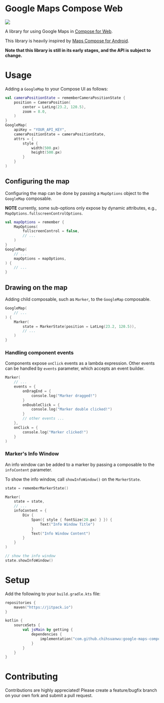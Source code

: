 # Google Maps Compose Web

[![](https://jitpack.io/v/chihsuanwu/google-maps-compose-web.svg)](https://jitpack.io/#chihsuanwu/google-maps-compose-web)

A library for using Google Maps in [Compose for Web](https://github.com/JetBrains/compose-jb).

This library is heavily inspired by [Maps Compose for Android](https://github.com/googlemaps/android-maps-compose).

**Note that this library is still in its early stages, and the API is subject to change.**

# Usage

Adding a `GoogleMap` to your Compose UI as follows:

```kotlin
val cameraPositionState = rememberCameraPositionState {
    position = CameraPosition(
        center = LatLng(23.2, 120.5),
        zoom = 8.0,
    )
}
GoogleMap(
    apiKey = "YOUR_API_KEY",
    cameraPositionState = cameraPositionState,
    attrs = {
        style {
            width(500.px)
            height(500.px)
        }
    }
)
```

## Configuring the map

Configuring the map can be done by passing a `MapOptions` object to the `GoogleMap` composable.

**NOTE** currently, some sub-options only expose by dynamic attributes, e.g., `MapOptions.fullscreenControlOptions`.

```kotlin
val mapOptions = remember {
    MapOptions(
        fullscreenControl = false,
        // ...
    )
}
GoogleMap(
    // ...
    mapOptions = mapOptions,
) {
    // ...
}
```

## Drawing on the map

Adding child composable, such as `Marker`, to the `GoogleMap` composable.

```kotlin
GoogleMap(
    // ...
) {
    Marker(
        state = MarkerState(position = LatLng(23.2, 120.5)),
        // ...
    )
}
```

### Handling component events

Components expose `onClick` events as a lambda expression. Other events can be handled 
by `events` parameter, which accepts an event builder.

```kotlin
Marker(
    // ...
    events = {
        onDragEnd = {
            console.log("Marker dragged!")
        }
        onDoubleClick = {
            console.log("Marker double clicked!")
        }
        // other events ...
    },
    onClick = {
        console.log("Marker clicked!")
    }
)
```

### Marker's Info Window

An info window can be added to a marker by passing a composable to the `infoContent` parameter.

To show the info window, call `showInfoWindow()` on the `MarkerState`.

```kotlin
state = rememberMarkerState()

Marker(
    state = state,
    // ...
    infoContent = {
        Div {
            Span({ style { fontSize(20.px) } }) {
                Text("Info Window Title")
            }
            Text("Info Window Content")
        }
    }
) 

// show the info window
state.showInfoWindow()
```

# Setup

Add the following to your `build.gradle.kts` file:

```kotlin
repositories {
    maven("https://jitpack.io")
}

kotlin {
    sourceSets {
        val jsMain by getting {
            dependencies {
                implementation("com.github.chihsuanwu:google-maps-compose-web:<version>")
            }
        }
    }
}
```

# Contributing

Contributions are highly appreciated! Please create a feature/bugfix branch on 
your own fork and submit a pull request.
